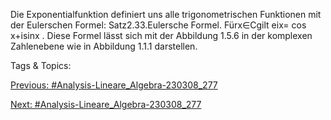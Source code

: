 Die Exponentialfunktion definiert uns alle trigonometrischen Funktionen mit der Eulerschen Formel:
Satz2.33.Eulersche Formel. Fürx∈Cgilt
eix= cos x+isinx .
Diese Formel lässt sich mit der Abbildung 1.5.6 in der komplexen Zahlenebene wie in Abbildung 1.1.1
darstellen.

   Tags & Topics:
   

[Previous: #Analysis-Lineare_Algebra-230308_277](Analysis-Lineare_Algebra-230308_277.md)

[Next: #Analysis-Lineare_Algebra-230308_277](Analysis-Lineare_Algebra-230308_277.md)
